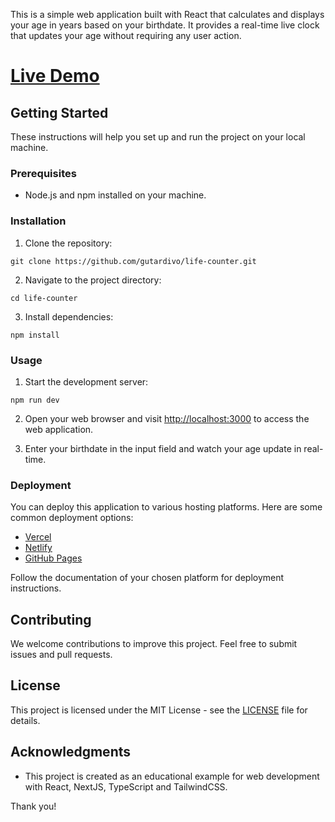 This is a simple web application built with React that calculates and displays your age in years based on your birthdate. It provides a real-time live clock that updates your age without requiring any user action.

# [Live Demo](https://life-counter-tau.vercel.app/)


## Getting Started

These instructions will help you set up and run the project on your local machine.

### Prerequisites

- Node.js and npm installed on your machine.

### Installation

1. Clone the repository:

```
git clone https://github.com/gutardivo/life-counter.git
```


2. Navigate to the project directory:

```
cd life-counter
```


3. Install dependencies:

```
npm install
```


### Usage

1. Start the development server:

```
npm run dev
```


2. Open your web browser and visit [http://localhost:3000](http://localhost:3000) to access the web application.

3. Enter your birthdate in the input field and watch your age update in real-time.

### Deployment

You can deploy this application to various hosting platforms. Here are some common deployment options:

- [Vercel](https://vercel.com/)
- [Netlify](https://www.netlify.com/)
- [GitHub Pages](https://pages.github.com/)

Follow the documentation of your chosen platform for deployment instructions.

## Contributing

We welcome contributions to improve this project. Feel free to submit issues and pull requests.

## License

This project is licensed under the MIT License - see the [LICENSE](LICENSE) file for details.

## Acknowledgments

- This project is created as an educational example for web development with React, NextJS, TypeScript and TailwindCSS.

Thank you!